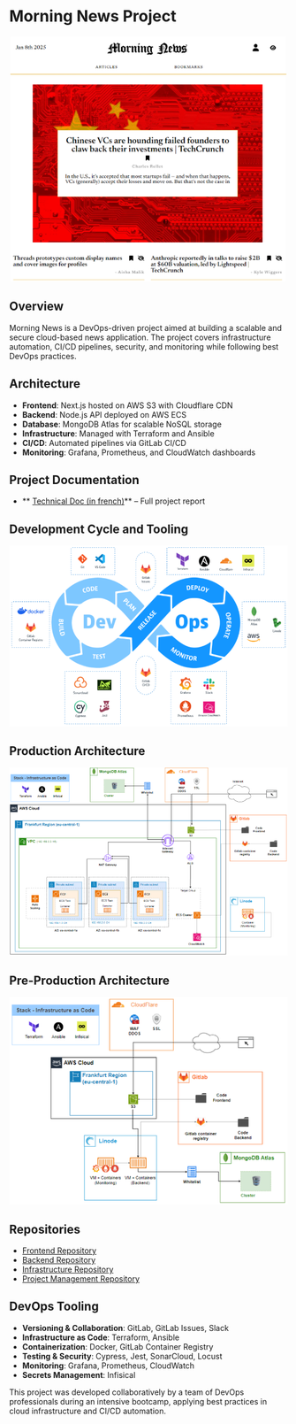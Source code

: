 # Morning News Project

<p align="center"><img src="./misc/mn-homepage.png" alt="Description" width=500 ></p>

## Overview
Morning News is a DevOps-driven project aimed at building a scalable and secure cloud-based news application. The project covers infrastructure automation, CI/CD pipelines, security, and monitoring while following best DevOps practices.

## Architecture
- **Frontend**: Next.js hosted on AWS S3 with Cloudflare CDN
- **Backend**: Node.js API deployed on AWS ECS
- **Database**: MongoDB Atlas for scalable NoSQL storage
- **Infrastructure**: Managed with Terraform and Ansible
- **CI/CD**: Automated pipelines via GitLab CI/CD
- **Monitoring**: Grafana, Prometheus, and CloudWatch dashboards

## Project Documentation
- ** [Technical Doc (in french)](./misc/public_mn_devops_dossier_projet.pdf)** – Full project report

## Development Cycle and Tooling
<p align="center"><img src="./misc/mn-tools-devops.png" alt="Description" width=600 ></p>

## Production Architecture
<p align="center"><img src="./misc/mn-prod.png" alt="Description" width=600 ></p>

## Pre-Production Architecture
<p align="center"><img src="./misc/mn-preprod.png" alt="Description" width=600 ></p>

## Repositories
- [Frontend Repository](#)
- [Backend Repository](#)
- [Infrastructure Repository](#)
- [Project Management Repository](#)

## DevOps Tooling
- **Versioning & Collaboration**: GitLab, GitLab Issues, Slack
- **Infrastructure as Code**: Terraform, Ansible
- **Containerization**: Docker, GitLab Container Registry
- **Testing & Security**: Cypress, Jest, SonarCloud, Locust
- **Monitoring**: Grafana, Prometheus, CloudWatch
- **Secrets Management**: Infisical

This project was developed collaboratively by a team of DevOps professionals during an intensive bootcamp, applying best practices in cloud infrastructure and CI/CD automation.

